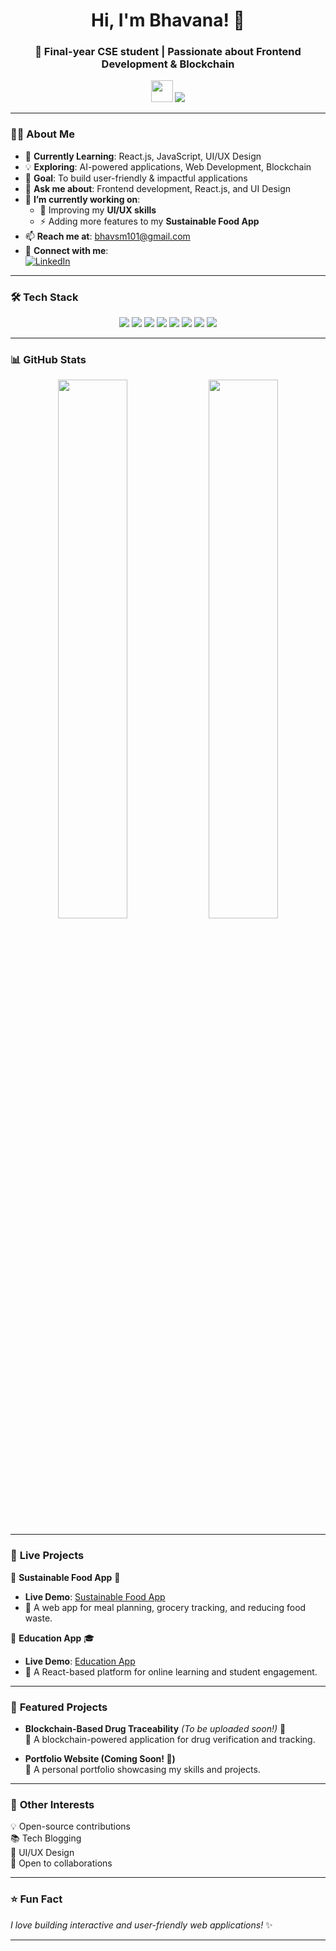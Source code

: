 <h1 align="center">Hi, I'm Bhavana! 👋</h1>
<h3 align="center">🚀 Final-year CSE student | Passionate about Frontend Development & Blockchain</h3>

<p align="center">
  <img src="https://media.giphy.com/media/hvRJCLFzcasrR4ia7z/giphy.gif" width="35">
  <img src="https://readme-typing-svg.herokuapp.com?color=F7C10D&center=true&vCenter=true&width=500&lines=Frontend+Developer;Blockchain+Enthusiast;Passionate+Learner;Open+to+Collaborations">
</p>

---

### 👩‍💻 **About Me**  
- 🌱 **Currently Learning**: React.js, JavaScript, UI/UX Design  
- 💡 **Exploring**: AI-powered applications, Web Development, Blockchain  
- 🎯 **Goal**: To build user-friendly & impactful applications  
- 💬 **Ask me about**: Frontend development, React.js, and UI Design  
- 🔨 **I’m currently working on**:  
  - 🚀 Improving my **UI/UX skills**  
  - ⚡ Adding more features to my **Sustainable Food App**  
- 📫 **Reach me at**: [bhavsm101@gmail.com](mailto:bhavsm101@gmail.com)  
- 🔗 **Connect with me**:  
  [![LinkedIn](https://img.shields.io/badge/LinkedIn-0077B5?style=for-the-badge&logo=linkedin&logoColor=white)](https://www.linkedin.com/in/bhavana-mareedu-b42a772b6/)

---

### 🛠 **Tech Stack**
<p align="center">
  <img src="https://img.shields.io/badge/Python-3776AB?style=for-the-badge&logo=python&logoColor=white">
  <img src="https://img.shields.io/badge/React-61DAFB?style=for-the-badge&logo=react&logoColor=white">
  <img src="https://img.shields.io/badge/JavaScript-F7DF1E?style=for-the-badge&logo=javascript&logoColor=black">
  <img src="https://img.shields.io/badge/CSS-1572B6?style=for-the-badge&logo=css3&logoColor=white">
  <img src="https://img.shields.io/badge/HTML-E34F26?style=for-the-badge&logo=html5&logoColor=white">
  <img src="https://img.shields.io/badge/SQL-4479A1?style=for-the-badge&logo=mysql&logoColor=white">
  <img src="https://img.shields.io/badge/Blockchain-121D33?style=for-the-badge&logo=ethereum&logoColor=white">
  <img src="https://img.shields.io/badge/DSA-blue?style=for-the-badge">
</p>

---

### 📊 **GitHub Stats**  
<p align="center">
  <img src="https://github-readme-stats.vercel.app/api?username=bhavana065&show_icons=true&theme=radical" width="47%">
  <img src="https://github-readme-streak-stats.herokuapp.com/?user=bhavana065&theme=radical" width="47%">
</p>

---

### 🚀 **Live Projects**
🔹 **Sustainable Food App** 🌱  
  - **Live Demo**: [Sustainable Food App](https://sustainable-food-app-deploy.vercel.app/)  
  - 📌 A web app for meal planning, grocery tracking, and reducing food waste.  

🔹 **Education App** 🎓  
  - **Live Demo**: [Education App](https://education-app-mu-indol.vercel.app/)   
  - 📌 A React-based platform for online learning and student engagement.  

---

### 🚀 **Featured Projects**
<p align="left">

- **Blockchain-Based Drug Traceability** *(To be uploaded soon!)* 🔗  
  📌 A blockchain-powered application for drug verification and tracking.  

- **Portfolio Website (Coming Soon! 🚀)**  
  📌 A personal portfolio showcasing my skills and projects.  

</p>

---

### 📌 **Other Interests**
💡 Open-source contributions  
📚 Tech Blogging  
🎨 UI/UX Design  
🤝 Open to collaborations  

---

### ⭐ **Fun Fact**  
*I love building interactive and user-friendly web applications!* ✨  

---
